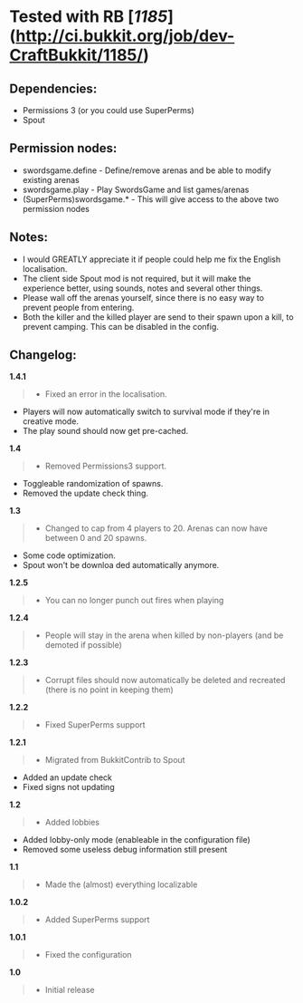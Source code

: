 # Tested with RB [_1185_] (http://ci.bukkit.org/job/dev-CraftBukkit/1185/)
## Dependencies:
-   Permissions 3 (or you could use SuperPerms)
-   Spout

## Permission nodes:
-   swordsgame.define - Define/remove arenas and be able to modify existing arenas
-   swordsgame.play - Play SwordsGame and list games/arenas
-   (SuperPerms)swordsgame.* - This will give access to the above two permission nodes

## Notes:
-   I would GREATLY appreciate it if people could help me fix the English localisation.
-   The client side Spout mod is not required, but it will make the experience better, using sounds, notes and several other things.
-   Please wall off the arenas yourself, since there is no easy way to prevent people from entering.
-   Both the killer and the killed player are send to their spawn upon a kill, to prevent camping. This can be disabled in the config.

## Changelog:

__1.4.1__

> -   Fixed an error in the localisation.
-   Players will now automatically switch to survival mode if they're in creative mode.
-   The play sound should now get pre-cached.

__1.4__

> -   Removed Permissions3 support.
-   Toggleable randomization of spawns.
-   Removed the update check thing.

__1.3__

> -   Changed to cap from 4 players to 20. Arenas can now have between 0 and 20 spawns.
-   Some code optimization.
-   Spout won't be downloa  ded automatically anymore.

__1.2.5__

> -   You can no longer punch out fires when playing

__1.2.4__

> -   People will stay in the arena when killed by non-players (and be demoted if possible)

__1.2.3__

> -   Corrupt files should now automatically be deleted and recreated (there is no point in keeping them)

__1.2.2__

> -   Fixed SuperPerms support

__1.2.1__

> -   Migrated from BukkitContrib to Spout
-   Added an update check
-   Fixed signs not updating

__1.2__

> -   Added lobbies
-   Added lobby-only mode (enableable in the configuration file)
-   Removed some useless debug information still present

__1.1__

> -   Made the (almost) everything localizable

__1.0.2__

> -   Added SuperPerms support

__1.0.1__

> -   Fixed the configuration

__1.0__

> -   Initial release